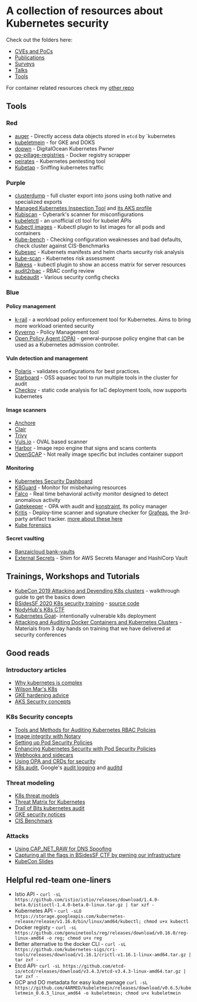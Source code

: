 # A collection of resources about Kubernetes security

Check out the folders here:

* [CVEs and PoCs](CVEs/)
* [Publications](Publications/)
* [Surveys](Surveys/)
* [Talks](Talks/)
* [Tools](Tools/)

For container related resources check my [other repo](https://github.com/alexivkin/containerpwn)

## Tools

### Red

* [auger](https://github.com/jpbetz/auger) - Directly access data objects stored in `etcd` by `kubernetes
* [kubeletmein](https://www.4armed.com/blog/kubeletmein-kubelet-hacking-tool/) - for GKE and DOKS
* [dopwn](https://github.com/4ARMED/dopwn) - DigitalOcean Kubernetes Pwner
* [go-pillage-registries](https://github.com/nccgroup/go-pillage-registries) - Docker registry scrapper
* [peirates](https://github.com/inguardians/peirates) - Kubernetes pentesting tool
* [Kubetap](https://soluble-ai.github.io/kubetap/) - Sniffing kubernetes traffic

### Purple

* [clusterdump](Tools/kubernetes-cluster-dump.sh) - full cluster export into jsons using both native and specialized exports
* [Managed Kubernetes Inspection Tool](https://github.com/darkbitio/mkit) and [its AKS profile](https://github.com/darkbitio/inspec-profile-aks)
* [Kubiscan](https://github.com/cyberark/kubiscan) - Cyberark's scanner for misconfigurations
* [kubeletctl](https://github.com/cyberark/kubeletctl) - an unofficial ctl tool for kubelet APIs
* [Kubectl images](https://github.com/chenjiandongx/kubectl-images) - Kubectl plugin to list images for all pods and containers
* [Kube-bench](https://github.com/aquasecurity/kube-bench) - Checking configuration weaknesses and bad defaults, check cluster against CIS-Benchmarks
* [Kubesec](https://github.com/controlplaneio/kubesec) - Kubernets manifests and helm charts security risk analysis
* [kube-scan](https://github.com/octarinesec/kube-scan) - Kubernetes risk assessment
* [Rakess](https://github.com/corneliusweig/rakkess) - kubectl plugin to show an access matrix for server resources
* [audit2rbac](https://github.com/liggitt/audit2rbac) - RBAC config review
* [kubeaudit](https://github.com/Shopify/kubeaudit) - Various security config checks

### Blue

#### Policy management

* [k-rail](https://github.com/cruise-automation/k-rail) - a workload policy enforcement tool for Kubernetes. Aims to bring more workload oriented security
* [Kyverno](https://github.com/nirmata/kyverno) - Policy Management tool
* [Open Policy Agent (OPA)](https://www.openpolicyagent.org/) -  general-purpose policy engine that can be used as a Kubernetes admission controller.

#### Vuln detection and management

* [Polaris](https://github.com/reactiveops/polaris) - validates configurations for best practices.
* [Starboard](https://github.com/aquasecurity/starboard) - OSS aquasec tool to run multiple tools in the cluster for audit
* [Checkov](https://github.com/bridgecrewio/checkov) - static code analysis for IaC deployment tools, now supports kubernetes

#### Image scanners

* [Anchore](https://github.com/anchore/anchore-engine)
* [Clair](https://github.com/quay/clair)
* [Trivy](https://github.com/aquasecurity/trivy)
* [Vuls.io](https://vuls.io/) - OVAL based scanner
* [Harbor](https://github.com/goharbor/harbor) - Image repo engine that signs and scans contents
* [OpenSCAP](https://www.open-scap.org/) - Not really image specific but includes container support

#### Monitoring

* [Kubernetes Security Dashboard](https://github.com/k8scop/k8s-security-dashboard)
* [K8Guard](https://github.com/k8guard/k8guard-start-from-here) - Monitor for misbehaving resources
* [Falco](https://github.com/falcosecurity/falco) - Real time behavioral activity monitor designed to detect anomalous activity
* [Gatekeeper](https://github.com/open-policy-agent/gatekeeper) - OPA with audit and [konstraint](https://github.com/plexsystems/konstraint), its policy manager
* [Kritis](https://github.com/grafeas/kritis) - Deploy-time scanner and signature checker for [Grafeas](https://github.com/grafeas/grafeas), the 3rd-party artifact tracker. [more about these here](https://www.infoq.com/presentations/supply-grafeas-kritis/)
* [Kube forensics](https://github.com/keikoproj/kube-forensics)

#### Secret vaulting

* [Banzaicloud bank-vaults](https://github.com/banzaicloud/bank-vaults)
* [External Secrets](https://github.com/godaddy/kubernetes-external-secrets) - Shim for AWS Secrets Manager and HashiCorp Vault

## Trainings, Workshops and Tutorials

* [KubeCon 2019 Attacking and Devending K8s clusters](https://securekubernetes.com/) - walkthrough guide to get the basics down
* [BSidesSF 2020 K8s security training](https://securek8s.dev/exercise/) - [source code](https://github.com/stackrox/bsidessf-2020-workshop)
* [NodyHub's K8s CTF](https://github.com/NodyHub/k8s-ctf-rocks/)
* [Kubernetes Goat](https://github.com/madhuakula/kubernetes-goat)- intentionally vulnerable k8s deployment
* [Attacking and Auditing Docker Containers and Kubernetes Clusters](https://github.com/appsecco/attacking-and-auditing-docker-containers-and-kubernetes-clusters ) - Materials from 3 day hands on training that we have delivered at security conferences

## Good reads

### Introductory articles

* [Why kubernetes is complex](https://medium.com/uptime-99/kubernetes-202-making-it-fully-operational-7416e4bb15ab)
* [Wilson Mar's K8s](https://wilsonmar.github.io/kubernetes/)
* [GKE hardening advice](https://cloud.google.com/kubernetes-engine/docs/how-to/hardening-your-cluster)
* [AKS Security concepts](https://docs.microsoft.com/en-us/azure/aks/concepts-security)

### K8s Security concepts

* [Tools and Methods for Auditing Kubernetes RBAC Policies](https://www.nccgroup.com/us/about-us/newsroom-and-events/blog/2019/august/tools-and-methods-for-auditing-kubernetes-rbac-policies/)
* [Image integrity with Notary](https://blog.mi.hdm-stuttgart.de/index.php/2016/09/13/exploring-docker-security-part-3-docker-content-trust/)
* [Setting up Pod Security Policies](https://octetz.com/docs/2018/2018-12-07-psp/)
* [Enhancing Kubernetes Security with Pod Security Policies](https://rancher.com/blog/2020/pod-security-policies-part-1)
* [Webhooks and sidecars](https://medium.com/dowjones/how-did-that-sidecar-get-there-4dcd73f1a0a4)
* [Using OPA and CRDs for security](https://neuvector.com/cloud-security/opa-crd/)
* [K8s audit](https://kubernetes.io/docs/tasks/debug-application-cluster/audit/), Google's [audit logging](https://cloud.google.com/kubernetes-engine/docs/how-to/audit-logging) and [auditd](https://cloud.google.com/kubernetes-engine/docs/how-to/linux-auditd-logging)

### Threat modeling

* [K8s threat models](https://www.marcolancini.it/2020/blog-kubernetes-threat-modelling/)
* [Threat Matrix for Kubernetes](https://www.microsoft.com/security/blog/2020/04/02/attack-matrix-kubernetes/)
* [Trail of Bits kubernetes audit](https://github.com/trailofbits/audit-kubernetes)
* [GKE security notices](https://cloud.google.com/kubernetes-engine/docs/security-bulletins)
* [CIS Benchmark](https://www.cisecurity.org/benchmark/kubernetes/)

### Attacks

* [Using CAP_NET_RAW for DNS Spoofing](https://blog.aquasec.com/dns-spoofing-kubernetes-clusters)
* [Capturing all the flags in BSidesSF CTF by pwning our infrastructure](https://hackernoon.com/capturing-all-the-flags-in-bsidessf-ctf-by-pwning-our-infrastructure-3570b99b4dd0)
* [KubeCon Slides](https://sbueringer.github.io/kubecon-slides)

## Helpful red-team one-liners

* Istio API - `curl -sL https://github.com/istio/istio/releases/download/1.4.0-beta.0/istioctl-1.4.0-beta.0-linux.tar.gz | tar xzf -`
* Kubernetes API - `curl -sLO https://storage.googleapis.com/kubernetes-release/release/v1.16.0/bin/linux/amd64/kubectl; chmod u+x kubectl`
* Docker registy - `curl -sL https://github.com/genuinetools/reg/releases/download/v0.16.0/reg-linux-amd64 -o reg; chmod u+x reg`
* Better alternative to the docker CLI - `curl -sL https://github.com/kubernetes-sigs/cri-tools/releases/download/v1.16.1/crictl-v1.16.1-linux-amd64.tar.gz | tar zxf -`
* Etcd API- `curl -sL https://github.com/etcd-io/etcd/releases/download/v3.4.3/etcd-v3.4.3-linux-amd64.tar.gz | tar zxf -`
* GCP and DO metadata for easy kube pwnage `curl -sL https://github.com/4ARMED/kubeletmein/releases/download/v0.6.5/kubeletmein_0.6.5_linux_amd64 -o kubeletmein; chmod u+x kubeletmein`
